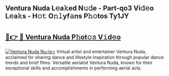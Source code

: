 ## Ventura Nuda L𝚎a𝚔ed N𝚞𝚍e - Part-qo3 Vi𝚍𝚎o L𝚎a𝚔s - H𝚘𝚝 O𝚗𝚕yf𝚊ns P𝚑𝚘tos Ty1JY

# <h2><a href="http://kf4rivd.oniu.top/?m=Ventura+Nuda">🔗👉 🔴 Ventura Nuda P𝚑ot𝚘𝚜 V𝚒d𝚎o</a></h2>

[![Ventura Nuda Nu𝚍e𝚜](https://i.imgur.com/0qMVB7G.gif)](http://kf4rivd.oniu.top/?m=Ventura+Nuda)
Virtual artist and entertainer Ventura Nuda, acclaimed for sharing dance and lifestyle inspiration through popular dance trends and brief films. Versatile aerialist Ventura Nuda, known for their exceptional skills and accomplishments in performing aerial acts.  
